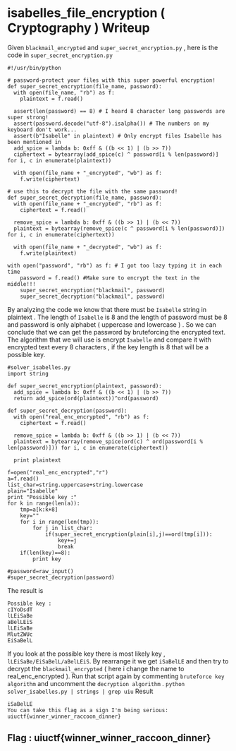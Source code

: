 # isabelles_file_encryption ( Cryptography ) Writeup

Given `blackmail_encrypted` and `super_secret_encryption.py` , here is the code in `super_secret_encryption.py`
```
#!/usr/bin/python

# password-protect your files with this super powerful encryption!
def super_secret_encryption(file_name, password):
  with open(file_name, "rb") as f:
    plaintext = f.read()
  
  assert(len(password) == 8) # I heard 8 character long passwords are super strong!
  assert(password.decode("utf-8").isalpha()) # The numbers on my keyboard don't work...
  assert(b"Isabelle" in plaintext) # Only encrypt files Isabelle has been mentioned in
  add_spice = lambda b: 0xff & ((b << 1) | (b >> 7))
  ciphertext = bytearray(add_spice(c) ^ password[i % len(password)] for i, c in enumerate(plaintext))

  with open(file_name + "_encrypted", "wb") as f:
    f.write(ciphertext)

# use this to decrypt the file with the same password!
def super_secret_decryption(file_name, password):
  with open(file_name + "_encrypted", "rb") as f:
    ciphertext = f.read()
  
  remove_spice = lambda b: 0xff & ((b >> 1) | (b << 7))
  plaintext = bytearray(remove_spice(c ^ password[i % len(password)]) for i, c in enumerate(ciphertext))

  with open(file_name + "_decrypted", "wb") as f:
    f.write(plaintext)

with open("password", "rb") as f: # I got too lazy typing it in each time
    password = f.read() #Make sure to encrypt the text in the middle!!!
    super_secret_encryption("blackmail", password)
    super_secret_decryption("blackmail", password)
```

By analyzing the code we know that there must be `Isabelle` string in plaintext . The length of `Isabelle` is 8 and the length of password must be 8 and password is only alphabet ( uppercase and lowercase ) . So we can conclude that we can get the password by bruteforcing the encrypted text. The algorithm that we will use is encrypt `Isabelle` and compare it with encrypted text every 8 characters , if the key length is 8 that will be a possible key.
```
#solver_isabelles.py
import string

def super_secret_encryption(plaintext, password):
  add_spice = lambda b: 0xff & ((b << 1) | (b >> 7))
  return add_spice(ord(plaintext))^ord(password)

def super_secret_decryption(password):
  with open("real_enc_encrypted", "rb") as f:
    ciphertext = f.read()
  
  remove_spice = lambda b: 0xff & ((b >> 1) | (b << 7))
  plaintext = bytearray(remove_spice(ord(c) ^ ord(password[i % len(password)])) for i, c in enumerate(ciphertext))

  print plaintext

f=open("real_enc_encrypted","r")
a=f.read()
list_char=string.uppercase+string.lowercase
plain="Isabelle"
print "Possible key :"
for k in range(len(a)):
    tmp=a[k:k+8]
    key=""
    for i in range(len(tmp)):
        for j in list_char:
            if(super_secret_encryption(plain[i],j)==ord(tmp[i])):
                key+=j
                break
    if(len(key)==8):
        print key

#password=raw_input()
#super_secret_decryption(password)
```
The result is
```
Possible key :
cIYoDsdT
lLEiSaBe
aBelLEiS
lLEiSaBe
MlutZWUc
EiSaBelL
```
If you look at the possible key there is most likely key , `lLEiSaBe/EiSaBelL/aBelLEiS`. By rearrange it we get `iSaBelLE`  and then try to decrypt the `blackmail_encrypted` ( here i change the name to real_enc_encrypted ). Run that script again by commenting `bruteforce key algorithm` and uncomment the `decryption algorithm` .
`python solver_isabelles.py | strings | grep uiu`
Result
```
iSaBelLE
You can take this flag as a sign I'm being serious: uiuctf{winner_winner_raccoon_dinner}
```

## Flag : uiuctf{winner_winner_raccoon_dinner}